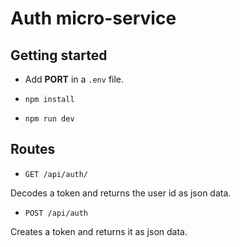 # Auth micro-service

## Getting started

- Add **PORT** in a `.env` file.

- `npm install`

- `npm run dev`

## Routes

- `GET /api/auth/`

Decodes a token and returns the user id as json data.

- `POST /api/auth`

Creates a token and returns it as json data.

